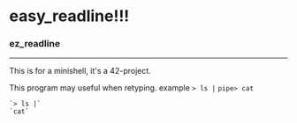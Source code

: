 # easy_readline!!!
### ez_readline
***
This is for a minishell, it's a 42-project.

This program may useful when retyping.
example
	`> ls |`
	`pipe> cat`

	`> ls |`
	`cat`

